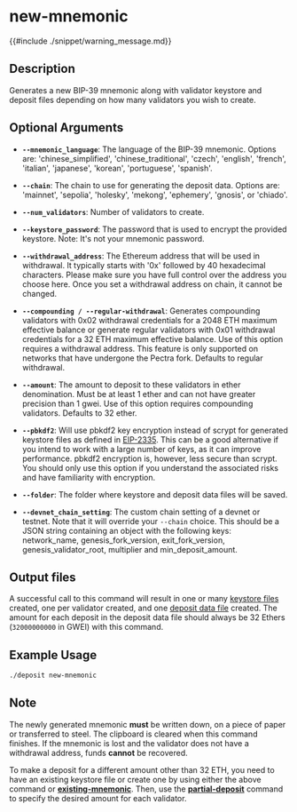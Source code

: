# new-mnemonic

{{#include ./snippet/warning_message.md}}

## Description
Generates a new BIP-39 mnemonic along with validator keystore and deposit files depending on how many validators you wish to create.

## Optional Arguments

- **`--mnemonic_language`**: The language of the BIP-39 mnemonic. Options are: 'chinese_simplified', 'chinese_traditional', 'czech', 'english', 'french', 'italian', 'japanese', 'korean', 'portuguese', 'spanish'.

- **`--chain`**: The chain to use for generating the deposit data. Options are: 'mainnet', 'sepolia', 'holesky', 'mekong', 'ephemery', 'gnosis', or 'chiado'.

- **`--num_validators`**: Number of validators to create.

- **`--keystore_password`**: The password that is used to encrypt the provided keystore. Note: It's not your mnemonic password. <span class="warning"></span>

- **`--withdrawal_address`**: The Ethereum address that will be used in withdrawal. It typically starts with '0x' followed by 40 hexadecimal characters. Please make sure you have full control over the address you choose here. Once you set a withdrawal address on chain, it cannot be changed.

- **`--compounding / --regular-withdrawal`**: Generates compounding validators with 0x02 withdrawal credentials for a 2048 ETH maximum effective balance or generate regular validators with 0x01 withdrawal credentials for a 32 ETH maximum effective balance. Use of this option requires a withdrawal address. This feature is only supported on networks that have undergone the Pectra fork. Defaults to regular withdrawal.

- **`--amount`**: The amount to deposit to these validators in ether denomination. Must be at least 1 ether and can not have greater precision than 1 gwei. Use of this option requires compounding validators. Defaults to 32 ether.

- **`--pbkdf2`**: Will use pbkdf2 key encryption instead of scrypt for generated keystore files as defined in [EIP-2335](https://eips.ethereum.org/EIPS/eip-2335#decryption-key). This can be a good alternative if you intend to work with a large number of keys, as it can improve performance. pbkdf2 encryption is, however, less secure than scrypt. You should only use this option if you understand the associated risks and have familiarity with encryption.

- **`--folder`**: The folder where keystore and deposit data files will be saved.

- **`--devnet_chain_setting`**: The custom chain setting of a devnet or testnet. Note that it will override your `--chain` choice. This should be a JSON string containing an object with the following keys: network_name, genesis_fork_version, exit_fork_version, genesis_validator_root, multiplier and min_deposit_amount.

## Output files
A successful call to this command will result in one or many [keystore files](keystore_file.md) created, one per validator created, and one [deposit data file](deposit_data_file.md) created. The amount for each deposit in the deposit data file should always be 32 Ethers (`32000000000` in GWEI) with this command.

## Example Usage

```sh
./deposit new-mnemonic
```

## Note

The newly generated mnemonic **must** be written down, on a piece of paper or transferred to steel. The clipboard is cleared when this command finishes. If the mnemonic is lost and the validator does not have a withdrawal address, funds **cannot** be recovered.

To make a deposit for a different amount other than 32 ETH, you need to have an existing keystore file or create one by using either the above command or **[existing-mnemonic](existing_mnemonic.md)**. Then, use the **[partial-deposit](partial_deposit.md)** command to specify the desired amount for each validator.
